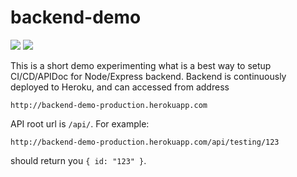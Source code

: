 # backend-demo

[![][travis-img]][travis-url]
[![][coveralls-img]][coveralls-url]

This is a short demo experimenting what is a best way to setup CI/CD/APIDoc for
Node/Express backend. Backend is continuously deployed to Heroku, and can
accessed from address

    http://backend-demo-production.herokuapp.com

API root url is `/api/`. For example:

    http://backend-demo-production.herokuapp.com/api/testing/123

should return you `{ id: "123" }`.

[travis-img]: https://travis-ci.org/ahojukka5/backend-demo.svg?branch=master
[travis-url]: https://travis-ci.org/ahojukka5/backend-demo
[coveralls-img]: https://coveralls.io/repos/github/ahojukka5/backend-demo/badge.svg?branch=master
[coveralls-url]: https://coveralls.io/github/ahojukka5/backend-demo?branch=master
